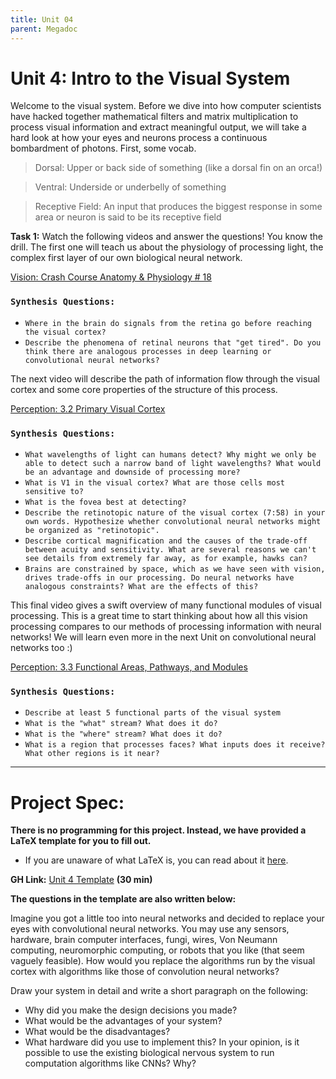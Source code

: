 ```yaml
---
title: Unit 04
parent: Megadoc
---
```


# Unit 4: Intro to the Visual System

Welcome to the visual system. Before we dive into how computer scientists have hacked together mathematical filters and matrix multiplication to process visual information and extract meaningful output, we will take a hard look at how your eyes and neurons process a continuous bombardment of photons. First, some vocab.


> Dorsal: Upper or back side of something (like a dorsal fin on an orca!)


> Ventral: Underside or underbelly of something


> Receptive Field: An input that produces the biggest response in some area or neuron is said to be its receptive field

**Task 1:** Watch the following videos and answer the questions! You know the drill. The first one will teach us about the physiology of processing light, the complex first layer of our own biological neural network. 

[Vision: Crash Course Anatomy & Physiology # 18](https://www.youtube.com/watch?v=o0DYP-u1rNM)


### `Synthesis Questions:`



* `Where in the brain do signals from the retina go before reaching the visual cortex?`
* `Describe the phenomena of retinal neurons that "get tired". Do you think there are analogous processes in deep learning or convolutional neural networks?`

The next video will describe the path of information flow through the visual cortex and some core properties of the structure of this process.

[Perception: 3.2 Primary Visual Cortex](https://www.youtube.com/watch?v=rrG-Y41Omi4)

### `Synthesis Questions:`



* `What wavelengths of light can humans detect? Why might we only be able to detect such a narrow band of light wavelengths? What would be an advantage and downside of processing more?`
* `What is V1 in the visual cortex? What are those cells most sensitive to?`
* `What is the fovea best at detecting?`
* `Describe the retinotopic nature of the visual cortex (7:58) in your own words. Hypothesize whether convolutional neural networks might be organized as "retinotopic". `
* `Describe cortical magnification and the causes of the trade-off between acuity and sensitivity. What are several reasons we can't see details from extremely far away, as for example, hawks can?`
* `Brains are constrained by space, which as we have seen with vision, drives trade-offs in our processing. Do neural networks have analogous constraints? What are the effects of this?`

This final video gives a swift overview of many functional modules of visual processing. This is a great time to start thinking about how all this vision processing compares to our methods of processing information with neural networks! We will learn even more in the next Unit on convolutional neural networks too :)

[Perception: 3.3 Functional Areas, Pathways, and Modules](https://www.youtube.com/watch?v=vTIxvw9QAY8)

### `Synthesis Questions:`

* `Describe at least 5 functional parts of the visual system`
* `What is the "what" stream? What does it do?`
* `What is the "where" stream? What does it do?`
* `What is a region that processes faces? What inputs does it receive? What other regions is it near?`

---

# **Project Spec:**

**There is no programming for this project. Instead, we have provided a LaTeX template for you to fill out.**


* If you are unaware of what LaTeX is, you can read about it [here](https://www.latex-project.org/about/).

**GH Link:** [Unit 4 Template](https://github.com/interactive-intelligence/intro-neuro-ai-website/blob/main/notebooks/unit-04/intro_visual.tex) **(30 min)**

**The questions in the template are also written below:**

Imagine you got a little too into neural networks and decided to replace your eyes with convolutional neural networks. You may use any sensors, hardware, brain computer interfaces, fungi, wires, Von Neumann computing, neuromorphic computing, or robots that you like (that seem vaguely feasible). How would you replace the algorithms run by the visual cortex with algorithms like those of convolution neural networks? 

Draw your system in detail and write a short paragraph on the following:



* Why did you make the design decisions you made?
* What would be the advantages of your system? 
* What would be the disadvantages?
* What hardware did you use to implement this? In your opinion, is it possible to use the existing biological nervous system to run computation algorithms like CNNs? Why?
